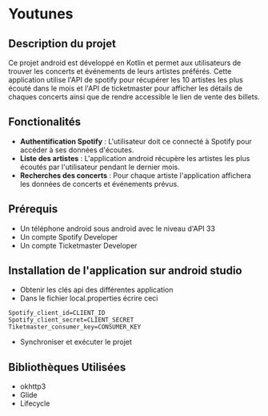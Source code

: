 # Youtunes
## Description du projet
Ce projet android est développé en Kotlin et permet aux utilisateurs de trouver les concerts et événements de leurs artistes préférés. Cette application utilise l'API de spotify pour récupérer les 10 artistes les plus écouté dans le mois et l'API de ticketmaster pour afficher les détails de chaques concerts ainsi que de rendre accessible le lien de vente des billets.
## Fonctionalités 
- **Authentification Spotify** : L'utilisateur doit ce connecté à Spotify pour accéder à ses données d'écoutes.  
- **Liste des artistes** : L'application android récupère les artistes les plus écoutés par l'utilisateur pendant le dernier mois.  
- **Recherches des concerts** : Pour chaque artiste l'application affichera les données de concerts  et événements prévus.  
## Prérequis
- Un téléphone android sous android avec le niveau d'API 33
- Un compte Spotify Developer 
- Un compte Ticketmaster Developer 
## Installation de l'application sur android studio
- Obtenir les clés api des différentes application
- Dans le fichier local.properties écrire ceci
```
Spotify_client_id=CLIENT_ID
Spotify_client_secret=CLIENT_SECRET
Tiketmaster_consumer_key=CONSUMER_KEY
```
- Synchroniser et exécuter le projet
## Bibliothèques Utilisées
- okhttp3
- Glide
- Lifecycle
